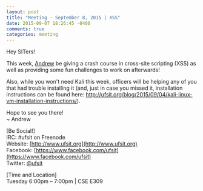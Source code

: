 ```yaml
---
layout: post
title: "Meeting - September 8, 2015 | XSS"
date: 2015-09-07 18:26:45 -0400
comments: true
categories: meeting
---
```


Hey SITers!

This week, [Andrew](http://andrewjkerr.com) be giving a crash course in cross-site scripting (XSS) as well as providing some fun challenges to work on afterwards!

<!-- more -->

Also, while you won't need Kali this week, officers will be helping any of you that had trouble installing it (and, just in case you missed it, installation instructions can be found here: http://ufsit.org/blog/2015/09/04/kali-linux-vm-installation-instructions/).

Hope to see you there!  
~ Andrew

[Be Social!]  
IRC: #ufsit on Freenode  
Website: [http://www.ufsit.org](http://www.ufsit.org)  
Facebook: [https://www.facebook.com/ufsit](https://www.facebook.com/ufsit)  
Twitter: [@ufsit](https://twitter.com/ufsit)

[Time and Location]  
Tuesday 6:00pm – 7:00pm | CSE E309
